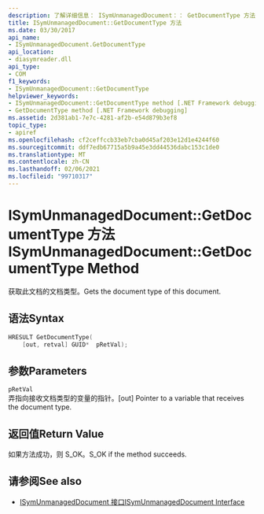 ```yaml
---
description: 了解详细信息： ISymUnmanagedDocument：： GetDocumentType 方法
title: ISymUnmanagedDocument::GetDocumentType 方法
ms.date: 03/30/2017
api_name:
- ISymUnmanagedDocument.GetDocumentType
api_location:
- diasymreader.dll
api_type:
- COM
f1_keywords:
- ISymUnmanagedDocument::GetDocumentType
helpviewer_keywords:
- ISymUnmanagedDocument::GetDocumentType method [.NET Framework debugging]
- GetDocumentType method [.NET Framework debugging]
ms.assetid: 2d381ab1-7e7c-4281-af2b-e54d879b3ef8
topic_type:
- apiref
ms.openlocfilehash: cf2ceffccb33eb7cba0d45af203e12d1e4244f60
ms.sourcegitcommit: ddf7edb67715a5b9a45e3dd44536dabc153c1de0
ms.translationtype: MT
ms.contentlocale: zh-CN
ms.lasthandoff: 02/06/2021
ms.locfileid: "99710317"
---
```

# <a name="isymunmanageddocumentgetdocumenttype-method"></a><span data-ttu-id="d913f-103">ISymUnmanagedDocument::GetDocumentType 方法</span><span class="sxs-lookup"><span data-stu-id="d913f-103">ISymUnmanagedDocument::GetDocumentType Method</span></span>

<span data-ttu-id="d913f-104">获取此文档的文档类型。</span><span class="sxs-lookup"><span data-stu-id="d913f-104">Gets the document type of this document.</span></span>  
  
## <a name="syntax"></a><span data-ttu-id="d913f-105">语法</span><span class="sxs-lookup"><span data-stu-id="d913f-105">Syntax</span></span>  
  
```cpp  
HRESULT GetDocumentType(  
    [out, retval] GUID*  pRetVal);  
```  
  
## <a name="parameters"></a><span data-ttu-id="d913f-106">参数</span><span class="sxs-lookup"><span data-stu-id="d913f-106">Parameters</span></span>  

 `pRetVal`  
 <span data-ttu-id="d913f-107">弄指向接收文档类型的变量的指针。</span><span class="sxs-lookup"><span data-stu-id="d913f-107">[out] Pointer to a variable that receives the document type.</span></span>  
  
## <a name="return-value"></a><span data-ttu-id="d913f-108">返回值</span><span class="sxs-lookup"><span data-stu-id="d913f-108">Return Value</span></span>  

 <span data-ttu-id="d913f-109">如果方法成功，则 S_OK。</span><span class="sxs-lookup"><span data-stu-id="d913f-109">S_OK if the method succeeds.</span></span>  
  
## <a name="see-also"></a><span data-ttu-id="d913f-110">请参阅</span><span class="sxs-lookup"><span data-stu-id="d913f-110">See also</span></span>

- [<span data-ttu-id="d913f-111">ISymUnmanagedDocument 接口</span><span class="sxs-lookup"><span data-stu-id="d913f-111">ISymUnmanagedDocument Interface</span></span>](isymunmanageddocument-interface.md)
